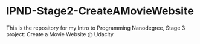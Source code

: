 # IPND-Stage2-CreateAMovieWebsite
This is the repository for my Intro to Programming Nanodegree, Stage 3 project: Create a Movie Website @ Udacity
